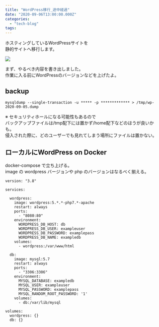 ```yaml
---
title: "WordPress移行_途中経過"
date: "2020-09-06T13:00:00.000Z"
categories: 
  - "tech-blog"
tags: 
---
```


ホスティングしているWordPressサイトを  
静的サイトへ移行します。

![](/images/スクリーンショット-2020-09-07-10.11.16.png)

まず、やるべき内容を書き出しました。  
作業に入る前にWordPressのバージョンなどを上げたよ。

## backup

```
mysqldump --single-transaction -u ***** -p ************* > /tmp/wp-2020-09-05.dump
```

※ セキュリティホールになる可能性もあるので  
バックアップファイルは/tmp配下には置かず/home配下などのほうが良いかも。  
侵入された際に、どのユーザーでも見れてしまう場所にファイルは置かない。

## ローカルにWordPress on Docker

docker-compose で立ち上げる。  
image の wordpress バージョンや php のバージョンはなるべく揃える。

```
version: "3.8"

services:

  wordpress:
    image: wordpress:5.*.*-php7.*-apache
    restart: always
    ports:
      - "8080:80"
    environment:
      WORDPRESS_DB_HOST: db
      WORDPRESS_DB_USER: exampleuser
      WORDPRESS_DB_PASSWORD: examplepass
      WORDPRESS_DB_NAME: exampledb
    volumes:
      - wordpress:/var/www/html

  db:
    image: mysql:5.7
    restart: always
    ports:
      - "3306:3306"
    environment:
      MYSQL_DATABASE: exampledb
      MYSQL_USER: exampleuser
      MYSQL_PASSWORD: examplepass
      MYSQL_RANDOM_ROOT_PASSWORD: '1'
    volumes:
      - db:/var/lib/mysql

volumes:
  wordpress: {}
  db: {}
```
